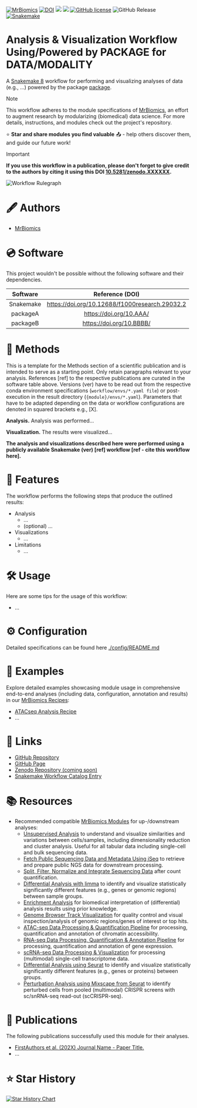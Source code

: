 [![MrBiomics](https://img.shields.io/badge/MrBiomics-red)](https://github.com/epigen/MrBiomics/)
[![DOI](https://zenodo.org/badge/XXXXXX.svg)](https://zenodo.org/badge/latestdoi/XXXXXX) 
[![](https://tokei.rs/b1/github/epigen/XXXX?category=code)]() 
[![](https://tokei.rs/b1/github/epigen/XXXX?category=files)]()
[![GitHub license](https://img.shields.io/github/license/epigen/XXXX)](https://github.com/epigen/XXXX/blob/master/LICENSE)
![GitHub Release](https://img.shields.io/github/v/release/epigen/XXXXX)
[![Snakemake](https://img.shields.io/badge/Snakemake->=8.20.1-green)](https://snakemake.readthedocs.io/en/stable/)

# Analysis & Visualization Workflow Using/Powered by PACKAGE for DATA/MODALITY
A [Snakemake 8](https://snakemake.readthedocs.io/en/stable/) workflow for performing and visualizing analyses of data (e.g., ...) powered by the package [package](https://www.packageURL.org).

> [!NOTE]  
> This workflow adheres to the module specifications of [MrBiomics](https://github.com/epigen/MrBiomics), an effort to augment research by modularizing (biomedical) data science. For more details, instructions, and modules check out the project's repository.
>
> ⭐️ **Star and share modules you find valuable** 📤 - help others discover them, and guide our future work!

> [!IMPORTANT]  
> **If you use this workflow in a publication, please don't forget to give credit to the authors by citing it using this DOI [10.5281/zenodo.XXXXXX](https://doi.org/10.5281/zenodo.XXXXXX).**

![Workflow Rulegraph](./workflow/dags/rulegraph.svg)

# 🖋️ Authors
- [MrBiomics](https://github.com/epigen/MrBiomics)


# 💿 Software
This project wouldn't be possible without the following software and their dependencies.

| Software | Reference (DOI) |
| :---: | :---: |
| Snakemake | https://doi.org/10.12688/f1000research.29032.2 |
| packageA | https://doi.org/10.AAA/ |
| packageB | https://doi.org/10.BBBB/ |


# 🔬 Methods
This is a template for the Methods section of a scientific publication and is intended to serve as a starting point. Only retain paragraphs relevant to your analysis. References [ref] to the respective publications are curated in the software table above. Versions (ver) have to be read out from the respective conda environment specifications (`workflow/envs/*.yaml file`) or post-execution in the result directory (`{module}/envs/*.yaml`). Parameters that have to be adapted depending on the data or workflow configurations are denoted in squared brackets e.g., [X].

__Analysis.__ Analysis was performed...

__Visualization.__ The results were visualized...


**The analysis and visualizations described here were performed using a publicly available Snakemake (ver) [ref] workflow [ref - cite this workflow here].**

# 🚀 Features
The workflow performs the following steps that produce the outlined results:

- Analysis
  - ...
  - (optional) ...
- Visualizations
  - ...
- Limitations
  - ...


# 🛠️ Usage
Here are some tips for the usage of this workflow:
- ...

# ⚙️ Configuration
Detailed specifications can be found here [./config/README.md](./config/README.md)

# 📖 Examples
 Explore detailed examples showcasing module usage in comprehensive end-to-end analyses (including data, configuration, annotation and results) in our [MrBiomics Recipes](https://github.com/epigen/MrBiomics?tab=readme-ov-file#-recipes):
- [ATACseq Analysis Recipe](https://github.com/epigen/MrBiomics/wiki/ATACseq-Analysis-Recipe)
- ...

# 🔗 Links
- [GitHub Repository](https://github.com/user/module/)
- [GitHub Page](https://user.github.io/module/)
- [Zenodo Repository (coming soon)]()
- [Snakemake Workflow Catalog Entry](https://snakemake.github.io/snakemake-workflow-catalog?usage=user/module)

# 📚 Resources
- Recommended compatible [MrBiomics Modules](https://github.com/epigen/MrBiomics/#-modules) for up-/downstream analyses:
  - [Unsupervised Analysis](https://github.com/epigen/unsupervised_analysis) to understand and visualize similarities and variations between cells/samples, including dimensionality reduction and cluster analysis. Useful for all tabular data including single-cell and bulk sequencing data.
  - [Fetch Public Sequencing Data and Metadata Using iSeq](https://github.com/epigen/fetch_ngs/) to retrieve and prepare public NGS data for downstream processing.
  - [<ins>Sp</ins>lit, F<ins>ilter</ins>, Norma<ins>lize</ins> and <ins>Integrate</ins> Sequencing Data](https://github.com/epigen/spilterlize_integrate/) after count quantification.
  - [Differential Analysis with limma](https://github.com/epigen/dea_limma) to identify and visualize statistically significantly different features (e.g., genes or genomic regions) between sample groups.
  - [Enrichment Analysis](https://github.com/epigen/enrichment_analysis) for biomedical interpretation of (differential) analysis results using prior knowledge.
  - [Genome Browser Track Visualization](https://github.com/epigen/genome_tracks/) for quality control and visual inspection/analysis of genomic regions/genes of interest or top hits.
  - [ATAC-seq Data Processing & Quantification Pipeline](https://github.com/epigen/atacseq_pipeline) for processing, quantification and annotation of chromatin accessibility.
  - [RNA-seq Data Processing, Quantification & Annotation Pipeline](https://github.com/epigen/rnaseq_pipeline) for processing, quantification and annotation of gene expression.
  - [scRNA-seq Data Processing & Visualization](https://github.com/epigen/scrnaseq_processing_seurat) for processing (multimodal) single-cell transcriptome data.
  - [Differential Analysis using Seurat](https://github.com/epigen/dea_seurat) to identify and visualize statistically significantly different features (e.g., genes or proteins) between groups.
  - [Perturbation Analysis using Mixscape from Seurat](https://github.com/epigen/mixscape_seurat) to identify perturbed cells from pooled (multimodal) CRISPR screens with sc/snRNA-seq read-out (scCRISPR-seq).

# 📑 Publications
The following publications successfully used this module for their analyses.
- [FirstAuthors et al. (202X) Journal Name - Paper Title.](https://doi.org/10.XXX/XXXX)
- ...

# ⭐ Star History

[![Star History Chart](https://api.star-history.com/svg?repos=epigen/XXX&type=Date)](https://star-history.com/#epigen/XXX&Date)
